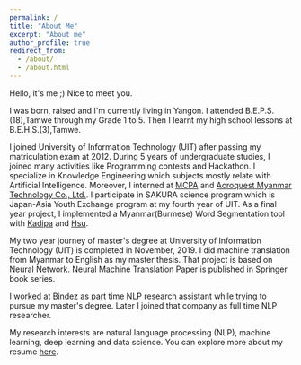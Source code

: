 ```yaml
---
permalink: /
title: "About Me"
excerpt: "About me"
author_profile: true
redirect_from: 
  - /about/
  - /about.html
---
```


Hello, it's me ;) Nice to meet you.

I was born, raised and I'm currently living in Yangon. I attended B.E.P.S.(18),Tamwe through my Grade 1 to 5. Then I learnt my high school lessons at B.E.H.S.(3),Tamwe.

I joined University of Information Technology (UIT) after passing my matriculation exam at 2012. During 5 years of undergraduate studies, I joined many activities like Programming contests and Hackathon. I specialize in Knowledge Engineering which subjects mostly relate with Artificial Intelligence. Moreover, I interned at [MCPA](https://www.mcpamyanmar.org/) and [Acroquest Myanmar Technology Co., Ltd.](https://www.acromyanmar.com/). I participate in SAKURA science program which is Japan-Asia Youth Exchange program at my fourth year of UIT. As a final year project, I implemented a Myanmar(Burmese) Word Segmentation tool with [Kadipa](https://kadipa.github.io/) and [Hsu](https://hsuyadanar.github.io/).

My two year journey of master's degree at University of Information Technology (UIT) is completed in November, 2019. I did machine translation from Myanmar to English as my master thesis. That project is based on Neural Network. Neural Machine Translation Paper is published in Springer book series.

I worked at [Bindez](https://bindez.com/) as part time NLP research assistant while trying to pursue my master's degree. Later I joined that company as full time NLP researcher.

My research interests are natural language processing (NLP), machine learning, deep learning and data science. You can explore more about my resume [here](https://hninayelwin.github.io/files/resume.pdf).
 
